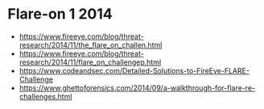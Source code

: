# Flare-on 1 2014

- https://www.fireeye.com/blog/threat-research/2014/11/the_flare_on_challen.html
- https://www.fireeye.com/blog/threat-research/2014/11/flare_on_challengep.html
- https://www.codeandsec.com/Detailed-Solutions-to-FireEye-FLARE-Challenge
- https://www.ghettoforensics.com/2014/09/a-walkthrough-for-flare-re-challenges.html